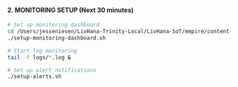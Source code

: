 #### 2. MONITORING SETUP (Next 30 minutes)

```bash
# Set up monitoring dashboard
cd /Users/jesseniesen/LivHana-Trinity-Local/LivHana-SoT/empire/content-engine
./setup-monitoring-dashboard.sh

# Start log monitoring
tail -f logs/*.log &

# Set up alert notifications
./setup-alerts.sh
```
